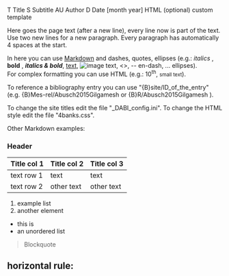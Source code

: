 T Title
S Subtitle
AU Author
D Date [month year]
HTML (optional) custom template


Here goes the page text (after a new line), every line now is part of the text.
Use two new lines for a new paragraph. Every paragraph has automatically 4 spaces at the start.

In here you can use [Markdown]( https://github.com/adam-p/markdown-here/wiki/Markdown-Cheatsheet ) and dashes, quotes, ellipses (e.g.: *italics* , **bold** , ***italics & bold***, [text](link.htm), ![image text](image.png), <<quotation marks>>, -- en-dash, ... ellipses).  
For complex formatting you can use HTML (e.g.: 10<sup>th</sup>, <small>small text</small>).

To reference a bibliography entry you can use "{B}site/ID_of_the_entry" (e.g. {B}Mes-rel/Abusch2015Gilgamesh or {B}R/Abusch2015Gilgamesh ).

To change the site titles edit the file "_DABI_config.ini".
To change the HTML style edit the file "4banks.css".






Other Markdown examples:

### Header

| Title col 1   | Title col 2   | Title col 3 |
| ------------- | ------------- | ----------- |
| text row 1    | text          | text        |
| text row 2    | other text    | other text  |


1. example list
2. another element


* this is
* an unordered list


> Blockquote


horizontal rule:
---






<!--
other metadata that can be useful (NOT implemented):
C Category
T Tags
D Description
NAV nav_bibl
-->
